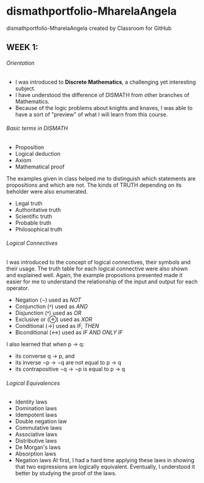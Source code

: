# dismathportfolio-MharelaAngela
dismathportfolio-MharelaAngela created by Classroom for GitHub
## WEEK 1:
###### Orientation
* I was introduced to **Discrete Mathematics**, a challenging yet interesting subject.
* I have understood the difference of DISMATH from other branches of Mathematics.
* Because of the logic problems about knights and knaves, I was able to have a sort of "preview" of what I will learn from this course.

###### Basic terms in DISMATH
* Proposition
* Logical deduction
* Axiom
* Mathematical proof

The examples given in class helped me to distinguish which statements are propositions and which are not.
The kinds of TRUTH depending on its beholder were also enumerated.
* Legal truth
* Authoritative truth
* Scientific truth
* Probable truth 
* Philosophical truth

###### Logical Connectives
I was introduced to the concept of logical connectives, their symbols and their usage. The truth table for each logical connective were also shown and explained well. Again, the example propostions presented made it easier for me to understand the relationship of the input and output for each operator.
* Negation (¬) used as *NOT*
* Conjunction (˄) used as *AND*
* Disjunction (˅) used as *OR*
* Exclusive or (⊕) used as *XOR*
* Conditional (→) used as *IF, THEN*
* Biconditional (↔) used as *IF AND ONLY IF*

I also learned that when p → q:
* its converse q → p, and
* its inverse ¬p → ¬q are not equal to p → q
* its contrapositive ¬q → ¬p is equal to p → q

###### Logical Equivalences
* Identity laws
* Domination laws
* Idempotent laws
* Double negation law
* Commutative laws
* Associative laws
* Distributive laws
* De Morgan's laws
* Absorption laws
* Negation laws
At first, I had a hard time applying these laws in showing that two expressions are logically equivalent. Eventually, I understood it better by studying the proof of the laws.

